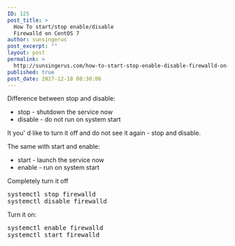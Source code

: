 ```yaml
---
ID: 125
post_title: >
  How To start/stop enable/disable
  Firewalld on CentOS 7
author: sunsingerus
post_excerpt: ""
layout: post
permalink: >
  http://sunsingerus.com/how-to-start-stop-enable-disable-firewalld-on-centos-7/
published: true
post_date: 2017-12-18 08:30:06
---
```

Difference between stop and disable:
<ul>
 	<li>stop - shutdown the service now</li>
 	<li>disable - do not run on system start</li>
</ul>
It you' d like to turn it off and do not see it again - stop and disable.

The same with start and enable:
<ul>
 	<li>start - launch the service now</li>
 	<li>enable - run on system start</li>
</ul>
Completely turn it off
<pre>systemctl stop firewalld
systemctl disable firewalld
</pre>
Turn it on:
<pre>systemctl enable firewalld
systemctl start firewalld
</pre>